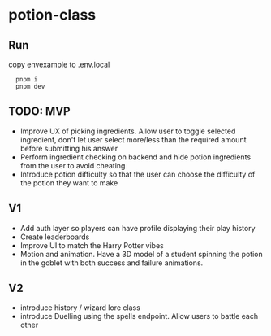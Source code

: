 # potion-class

## Run

copy envexample to .env.local

```
  pnpm i
  pnpm dev
```

## TODO: MVP

- Improve UX of picking ingredients. Allow user to toggle selected ingredient, don't let user select more/less than the required amount before submitting his answer
- Perform ingredient checking on backend and hide potion ingredients from the user to avoid cheating
- Introduce potion difficulty so that the user can choose the difficulty of the potion they want to make

## V1

- Add auth layer so players can have profile displaying their play history
- Create leaderboards
- Improve UI to match the Harry Potter vibes
- Motion and animation. Have a 3D model of a student spinning the potion in the goblet with both success and failure animations.

## V2

- introduce history / wizard lore class
- introduce Duelling using the spells endpoint. Allow users to battle each other
